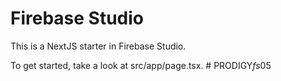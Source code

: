 # Firebase Studio

This is a NextJS starter in Firebase Studio.

To get started, take a look at src/app/page.tsx.
#   P R O D I G Y _ f s _ 0 5  
 